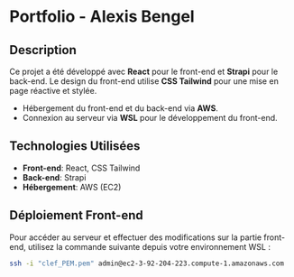 # Portfolio - Alexis Bengel

## Description

Ce projet a été développé avec **React** pour le front-end et **Strapi** pour le back-end. Le design du front-end utilise **CSS Tailwind** pour une mise en page réactive et stylée. 

- Hébergement du front-end et du back-end via **AWS**.
- Connexion au serveur via **WSL** pour le développement du front-end.

## Technologies Utilisées

- **Front-end**: React, CSS Tailwind
- **Back-end**: Strapi
- **Hébergement**: AWS (EC2)

## Déploiement Front-end

Pour accéder au serveur et effectuer des modifications sur la partie front-end, utilisez la commande suivante depuis votre environnement WSL :

```bash
ssh -i "clef_PEM.pem" admin@ec2-3-92-204-223.compute-1.amazonaws.com